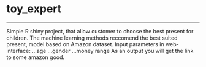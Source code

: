 # toy_expert
---
Simple R shiny project, that allow customer to choose the best present for children.
The machine learning methods reccomend the best suited present, model based on Amazon dataset. 
Input parameters in web-interface:
...age
...gender
...money range
As an output you will get the link to some amazon good.
